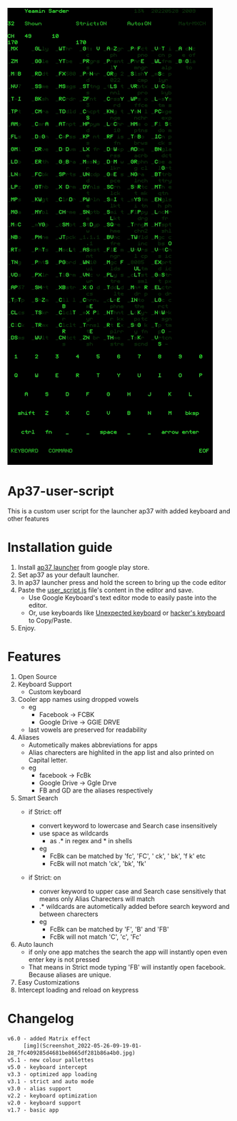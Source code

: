 ![image](Screenshot_2022-05-28-20-09-47-54_7fc409285d4681be8665df281b86a4b0.jpg)
# Ap37-user-script
This is a custom user script for the launcher ap37 with added keyboard and other features
# Installation guide
1. Install [ap37 launcher](https://www.google.com/url?sa=t&source=web&rct=j&url=https://play.google.com/store/apps/details%3Fid%3Dcom.aurhe.ap37%26hl%3Den%26gl%3DUS%26referrer%3Dutm_source%253Dgoogle%2526utm_medium%253Dorganic%2526utm_term%253Dap37%26pcampaignid%3DAPPU_1_nHaMYvgZxdnPuw_eqZiwAQ&ved=2ahUKEwj419fmvPf3AhXF7HMBHd4UBhYQ5IQBegQIAxAF&usg=AOvVaw2u_bbbQ7tfpijcQBZyMVyn) from google play store.
2. Set ap37 as your default launcher.
3. In ap37 launcher press and hold the screen to bring up the code editor
4. Paste the [user_script.js](user_script.js) file's content in the editor and save.
    - Use Google Keyboard's text editor mode to easily paste into the editor.
    - Or, use keyboards like [Unexpected keyboard](https://www.google.com/url?sa=t&source=web&rct=j&url=https://github.com/Julow/Unexpected-Keyboard&ved=2ahUKEwjm5IW9v_f3AhXDUGwGHc_QADMQFnoECA0QAQ&usg=AOvVaw3J-KBuXXBJGetJ9lKA2dNT) or [hacker's keyboard](https://www.google.com/url?sa=t&source=web&rct=j&url=https://play.google.com/store/apps/details%3Fid%3Dorg.pocketworkstation.pckeyboard%26hl%3Den%26gl%3DUS%26referrer%3Dutm_source%253Dgoogle%2526utm_medium%253Dorganic%2526utm_term%253Dhacker%27s%2Bkeyboard%26pcampaignid%3DAPPU_1_wHmMYtrdNd-H5OUPluK_qAM&ved=2ahUKEwjavb3mv_f3AhXfA7kGHRbxDzUQ5YQBegQIAxAC&sqi=2&usg=AOvVaw2CX-vl4STmiZCBMhhXSmDh) to Copy/Paste.
5. Enjoy.

# Features
1. Open Source
2. Keyboard Support
    - Custom keyboard
3. Cooler app names using dropped vowels
   - eg
     - Facebook -> FCBK
     - Google Drive -> GGlE DRVE
   - last vowels are preserved for readability
4. Aliases
    - Autometically makes abbreviations for apps
    - Alias charecters are highlited in the app list and also printed on Capital letter.
    - eg
        - facebook -> FcBk
        - Google Drive -> Ggle Drve
        - FB and GD are the aliases respectively
5. Smart Search
    - if Strict: off
        - convert keyword to lowercase and Search case insensitively
        - use space as wildcards
             - as .* in regex and * in shells
        - eg
            - FcBk can be matched by 'fc', 'FC', ' ck', ' bk', 'f k' etc
            - FcBk will not match 'ck', 'bk', 'fk'
            
    - if Strict: on
        - conver keyword to upper case and Search case sensitively
            that means only Alias Charecters will match
        - .* wildcards are autometically added before search keyword and between charecters
        - eg
            - FcBk can be matched by 'F', 'B' and 'FB'
            - FcBk will not match 'C', 'c', 'Fc'
6. Auto launch
    - if only one app matches the search the app will instantly open even enter key is not pressed
    - That means in Strict mode typing 'FB' will instantly open facebook. Because aliases are unique.
7. Easy Customizations
8. Intercept loading and reload on keypress

# Changelog
    v6.0 - added Matrix effect
         [img](Screenshot_2022-05-26-09-19-01-28_7fc409285d4681be8665df281b86a4b0.jpg)
    v5.1 - new colour pallettes
    v5.0 - keyboard intercept
    v3.3 - optimized app loading
    v3.1 - strict and auto mode
    v3.0 - alias support
    v2.2 - keyboard optimization
    v2.0 - keyboard support
    v1.7 - basic app
